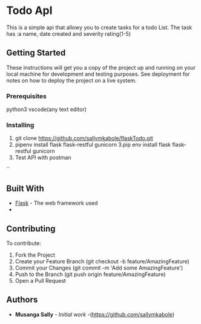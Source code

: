 # Todo ApI

This is a simple api that allowy you to create tasks for a todo List. The task has :a name, date created  and severity rating(1-5)                  

## Getting Started

These instructions will get you a copy of the project up and running on your local machine for development and testing purposes. See deployment for notes on how to deploy the project on a live system.

### Prerequisites

python3
vscode(any text editor)

### Installing
1. git clone https://github.com/sallymkabole/flaskTodo.git
2. pipenv install flask flask-restful gunicorn
3.pip env install flask flask-restful gunicorn
4. Test API with postman




``


## Built With

* [Flask](https://flask.palletsprojects.com/) - The web framework used
*

## Contributing

To contribute:

1. Fork the Project
2. Create your Feature Branch (git checkout -b feature/AmazingFeature)
3. Commit your Changes (git commit -m 'Add some AmazingFeature')
4. Push to the Branch (git push origin feature/AmazingFeature)
5. Open a Pull Request



## Authors

* **Musanga Sally** - *Initial work* -(https://github.com/sallymkabole)


